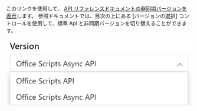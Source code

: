 このリンクを使用して、 [API リファレンスドキュメントの非同期バージョンを表示](/javascript/api/office-scripts/excel?view=office-scripts-async)します。 参照ドキュメントでは、目次の上にある [バージョンの選択] コントロールを使用して、標準 Api と非同期バージョンを切り替えることができます。

![参照ドキュメントのバージョン選択コントロール。](../images/reference-documentation-version-picker.png)